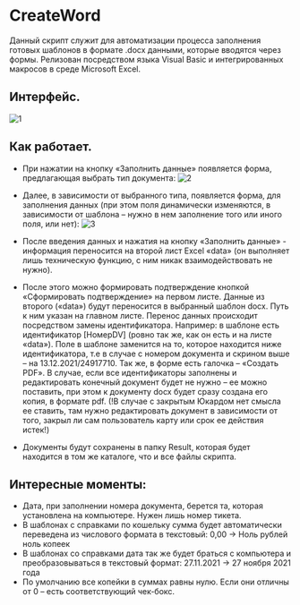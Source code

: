 # CreateWord

Данный скрипт служит для автоматизации процесса заполнения готовых шаблонов в формате .docx данными, которые вводятся через формы.
Релизован посредством языка Visual Basic и интегрированных макросов в среде Microsoft Excel.

## Интерфейс.
![1](https://user-images.githubusercontent.com/90894198/149003902-555e182a-1a7b-450e-847a-c3305c5c1db7.png)

## Как работает.

* При нажатии на кнопку «Заполнить данные» появляется форма, предлагающая выбрать тип документа:
![2](https://user-images.githubusercontent.com/90894198/149003907-c2eb09ec-53ff-4f93-9bcd-4ed7dac7d4e6.png)

* Далее, в зависимости от выбранного типа, появляется форма, для заполнения данных (при этом поля динамически изменяются, в зависимости от шаблона – нужно в нем заполнение того или иного поля, или нет):
![3](https://user-images.githubusercontent.com/90894198/149003911-a2e1f824-af03-4704-87d2-5dae1b2a5df2.png)

* После введения данных и нажатия на кнопку «Заполнить данные» - информация переносится на второй лист Excel «data» (он выполняет лишь техническую функцию, с ним никак взаимодействовать не нужно).

* После этого можно формировать подтверждение кнопкой «Сформировать подтверждение» на первом листе. Данные из второго («data») будут переносится в выбранный шаблон docx. Путь к ним указан на главном листе. 
Перенос данных происходит посредством замены идентификатора. Например: в шаблоне есть идентификатор [НомерDV]  (ровно так же, как он есть и на листе «data»). Поле в шаблоне заменится на то, которое находится ниже идентификатора, т.е в случае с номером документа и скрином выше – на 13.12.2021/24917710.
Так же, в форме есть галочка – «Создать PDF». В случае, если все идентификаторы заполнены и редактировать конечный документ будет не нужно – ее можно поставить, при этом к документу docx будет сразу создана его копия, в формате pdf. (!В случае с закрытым Юкардом нет смысла ее ставить, там нужно редактировать документ в зависимости от того, закрыл ли сам пользователь карту или срок ее действия истек!)

* Документы будут сохранены в папку Result, которая будет находится в том же каталоге, что и все файлы скрипта.

## Интересные моменты:

* Дата, при заполнении номера документа, берется та, которая установлена на компьютере. Нужен лишь номер тикета.
* В шаблонах с справками по кошельку сумма будет автоматически переведена из числового формата в текстовый: 0,00 -> Ноль рублей ноль копеек
* В шаблонах со справками дата так же будет браться с компьютера и преобразовываться в текстовый формат: 27.11.2021 -> 27 ноября 2021 года
* По умолчанию все копейки в суммах равны нулю. Если они отличны от 0 – есть соответствующий чек-бокс.


